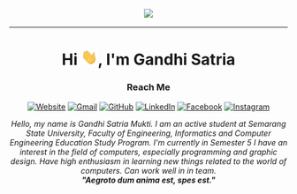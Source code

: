 <p align="center">
  <img src="https://media.tenor.com/5MLsXqKX6jgAAAAi/cat-kitty.gif" height="200"/>
</p>
<hr>
<h1 align="center">Hi <img src="https://raw.githubusercontent.com/ABSphreak/ABSphreak/master/gifs/Hi.gif" width="30px">, I'm Gandhi Satria</h1>
<h3 align="center">Reach Me</h3>
<p align="center">
<p align="center">
  <a href="https:/gndhstr.vercel.app/"><img src="https://img.icons8.com/bubbles/50/000000/web.png" alt="Website"/></a>
	<a href="mailto:ghandisatria@gmail.com"><img src="https://img.icons8.com/bubbles/50/000000/gmail.png" alt="Gmail"/></a>
	<a href="https://github.com/gndhstr"><img src="https://img.icons8.com/bubbles/50/000000/github.png" alt="GitHub"/></a>
	<a href="https://linkedin.com/in/gndhstr"><img src="https://img.icons8.com/bubbles/50/000000/linkedin.png" alt="LinkedIn"/></a>
	<a href="https://www.facebook.com/gndhstr"><img src="https://img.icons8.com/bubbles/50/000000/facebook-new.png" alt="Facebook"/></a>
	<a href="https://instagram.com/gndhstr"><img src="https://img.icons8.com/bubbles/50/000000/instagram.png" alt="Instagram"/></a>
</p>
</p>
</p>



<p align="center">
  <em>
    Hello, my name is Gandhi Satria Mukti. I am an active student at Semarang State University, Faculty of Engineering, Informatics and Computer Engineering Education Study Program. I'm currently in Semester 5
    I have an interest in the field of computers, especially programming and graphic design. Have high enthusiasm in learning new things related to the world of computers. Can work well in in team.
  </em> 
  <br>
<b><i>"Aegroto dum anima est, spes est."</i></b>
</p>
 
